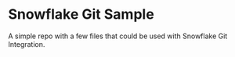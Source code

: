 
# Snowflake Git Sample

A simple repo with a few files that could be used with Snowflake Git Integration.